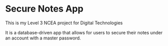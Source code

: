 # Secure Notes App

This is my Level 3 NCEA project for Digital Technologies

It is a database-driven app that allows for users to secure their notes under an account with a master password. 